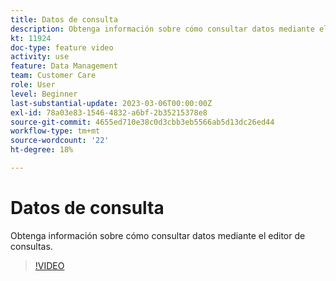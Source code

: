 ```yaml
---
title: Datos de consulta
description: Obtenga información sobre cómo consultar datos mediante el editor de consultas.
kt: 11924
doc-type: feature video
activity: use
feature: Data Management
team: Customer Care
role: User
level: Beginner
last-substantial-update: 2023-03-06T00:00:00Z
exl-id: 78a03e83-1546-4832-a6bf-2b35215378e8
source-git-commit: 4655ed710e38c0d3cbb3eb5566ab5d13dc26ed44
workflow-type: tm+mt
source-wordcount: '22'
ht-degree: 18%

---
```


# Datos de consulta

Obtenga información sobre cómo consultar datos mediante el editor de consultas.

>[!VIDEO](https://video.tv.adobe.com/v/3415814?quality=12&learn=on)
